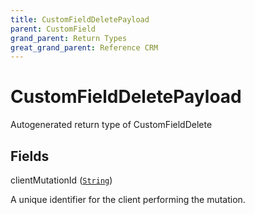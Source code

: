 ```yaml
---
title: CustomFieldDeletePayload
parent: CustomField
grand_parent: Return Types
great_grand_parent: Reference CRM
---
```


# CustomFieldDeletePayload

Autogenerated return type of CustomFieldDelete

## Fields

<div class="field-entry ">
  <span id="client_mutation_id" class="field-name anchored">clientMutationId (<code><a href="/docs/reference_crm/scalar/string">String</a></code>)</span>

  <div class="description-wrapper">
   <p>A unique identifier for the client performing the mutation.</p>

  </div>
</div>

